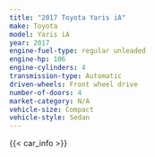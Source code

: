 ```yaml
---
title: "2017 Toyota Yaris iA"
make: Toyota
model: Yaris iA
year: 2017
engine-fuel-type: regular unleaded
engine-hp: 106
engine-cylinders: 4
transmission-type: Automatic
driven-wheels: Front wheel drive
number-of-doors: 4
market-category: N/A
vehicle-size: Compact
vehicle-style: Sedan
---
```


{{< car_info >}}
